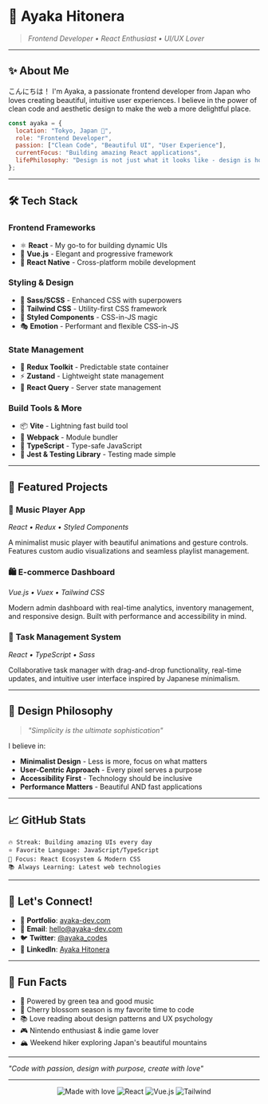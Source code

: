 # 🌸 Ayaka Hitonera

> *Frontend Developer • React Enthusiast • UI/UX Lover*

---

## ✨ About Me

こんにちは！ I'm Ayaka, a passionate frontend developer from Japan who loves creating beautiful, intuitive user experiences. I believe in the power of clean code and aesthetic design to make the web a more delightful place.

```javascript
const ayaka = {
  location: "Tokyo, Japan 🗾",
  role: "Frontend Developer",
  passion: ["Clean Code", "Beautiful UI", "User Experience"],
  currentFocus: "Building amazing React applications",
  lifePhilosophy: "Design is not just what it looks like - design is how it works"
};
```

---

## 🛠️ Tech Stack

### **Frontend Frameworks**
- ⚛️ **React** - My go-to for building dynamic UIs
- 💚 **Vue.js** - Elegant and progressive framework
- 📱 **React Native** - Cross-platform mobile development

### **Styling & Design**
- 🎨 **Sass/SCSS** - Enhanced CSS with superpowers
- 🌊 **Tailwind CSS** - Utility-first CSS framework
- 💅 **Styled Components** - CSS-in-JS magic
- 🎭 **Emotion** - Performant and flexible CSS-in-JS

### **State Management**
- 🔄 **Redux Toolkit** - Predictable state container
- ⚡ **Zustand** - Lightweight state management
- 🎯 **React Query** - Server state management

### **Build Tools & More**
- 📦 **Vite** - Lightning fast build tool
- 🔧 **Webpack** - Module bundler
- 🚀 **TypeScript** - Type-safe JavaScript
- 🧪 **Jest & Testing Library** - Testing made simple

---

## 🌟 Featured Projects

### 🎵 **Music Player App**
*React • Redux • Styled Components*

A minimalist music player with beautiful animations and gesture controls. Features custom audio visualizations and seamless playlist management.

### 🛍️ **E-commerce Dashboard**
*Vue.js • Vuex • Tailwind CSS*

Modern admin dashboard with real-time analytics, inventory management, and responsive design. Built with performance and accessibility in mind.

### 📝 **Task Management System**
*React • TypeScript • Sass*

Collaborative task manager with drag-and-drop functionality, real-time updates, and intuitive user interface inspired by Japanese minimalism.

---

## 🎨 Design Philosophy

> *"Simplicity is the ultimate sophistication"*

I believe in:
- **Minimalist Design** - Less is more, focus on what matters
- **User-Centric Approach** - Every pixel serves a purpose
- **Accessibility First** - Technology should be inclusive
- **Performance Matters** - Beautiful AND fast applications

---

## 📈 GitHub Stats

```
🔥 Streak: Building amazing UIs every day
⭐ Favorite Language: JavaScript/TypeScript
🎯 Focus: React Ecosystem & Modern CSS
📚 Always Learning: Latest web technologies
```

---

## 🌸 Let's Connect!

- 💼 **Portfolio**: [ayaka-dev.com](https://ayaka-dev.com)
- 📧 **Email**: hello@ayaka-dev.com
- 🐦 **Twitter**: [@ayaka_codes](https://twitter.com/ayaka_codes)
- 💼 **LinkedIn**: [Ayaka Hitonera](https://linkedin.com/in/ayaka-hitonera)

---

## 💝 Fun Facts

- 🍵 Powered by green tea and good music
- 🌸 Cherry blossom season is my favorite time to code
- 📚 Love reading about design patterns and UX psychology
- 🎮 Nintendo enthusiast & indie game lover
- 🏔️ Weekend hiker exploring Japan's beautiful mountains

---

*"Code with passion, design with purpose, create with love"*

---

<div align="center">
  <img src="https://img.shields.io/badge/Made%20with-❤️-pink" alt="Made with love">
  <img src="https://img.shields.io/badge/React-⚛️-61DAFB" alt="React">
  <img src="https://img.shields.io/badge/Vue.js-💚-4FC08D" alt="Vue.js">
  <img src="https://img.shields.io/badge/Tailwind-🌊-38B2AC" alt="Tailwind">
</div>
